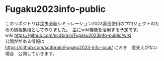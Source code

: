 # Fugaku2023info-public
このリポジトリは昆虫全脳シミュレーション2023富岳使用のプロジェクトのための情報集積として作りました。　主にwiki機能を活用する予定です。<br>
wiki https://github.com/sc4brain/Fugaku2023info-public/wiki <br>
公開ががある情報は<br>
https://github.com/sc4brain/Fugaku2023-info-local/
 におき　差支えがない場合　公開していきます。<br>
 
